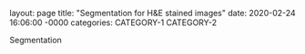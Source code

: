 layout: page
title: "Segmentation for H&E stained images"
date: 2020-02-24 16:06:00 -0000
categories: CATEGORY-1 CATEGORY-2


Segmentation
